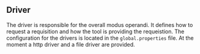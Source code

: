 ## Driver
The driver is responsible for the overall modus operandi.
It defines how to request a requisition and how the tool is providing the requeistion.
The configuration for the drivers is located in the `global.properties` file. 
At the moment a http driver and a file driver are provided.
